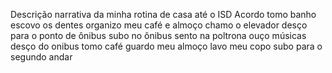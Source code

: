 Descrição narrativa da minha rotina de casa até o ISD
Acordo
tomo banho
escovo os dentes
organizo meu café e almoço
chamo o elevador
desço para o ponto de ônibus
subo no ônibus
sento na poltrona
ouço músicas
desço do onibus
tomo café
guardo meu almoço
lavo meu copo
subo para o segundo andar
